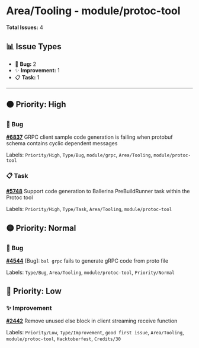 # Area/Tooling - module/protoc-tool

**Total Issues:** 4

## 📊 Issue Types

- 🐛 **Bug:** 2
- ✨ **Improvement:** 1
- 📋 **Task:** 1

---

## 🟠 Priority: High

### 🐛 Bug

**[#6837](https://github.com/ballerina-platform/ballerina-library/issues/6837)** GRPC client sample code generation is failing when protobuf schema contains cyclic dependent messages

Labels: `Priority/High`, `Type/Bug`, `module/grpc`, `Area/Tooling`, `module/protoc-tool`

### 📋 Task

**[#5748](https://github.com/ballerina-platform/ballerina-library/issues/5748)** Support code generation to Ballerina PreBuildRunner task within the Protoc tool

Labels: `Priority/High`, `Type/Task`, `Area/Tooling`, `module/protoc-tool`

## 🟡 Priority: Normal

### 🐛 Bug

**[#4544](https://github.com/ballerina-platform/ballerina-library/issues/4544)** [Bug]: `bal grpc` fails to generate gRPC code from proto file

Labels: `Type/Bug`, `Area/Tooling`, `module/protoc-tool`, `Priority/Normal`

## 🔵 Priority: Low

### ✨ Improvement

**[#2442](https://github.com/ballerina-platform/ballerina-library/issues/2442)** Remove unused else block in client streaming receive function

Labels: `Priority/Low`, `Type/Improvement`, `good first issue`, `Area/Tooling`, `module/protoc-tool`, `Hacktoberfest`, `Credits/30`

